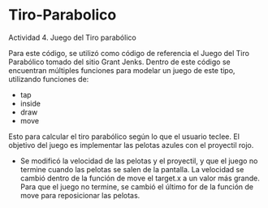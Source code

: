 # Tiro-Parabolico
Actividad 4. Juego del Tiro parabólico

Para este código, se utilizó como código de referencia el Juego del Tiro Parabólico tomado  del  sitio  Grant  Jenks. Dentro de este código se encuentran múltiples funciones para modelar un juego de este tipo, utilizando funciones de:
- tap
- inside
- draw
- move

Esto para calcular el tiro parabólico según lo que el usuario teclee. El objetivo del juego es implementar las pelotas azules con el proyectil rojo.

* Se modificó la velocidad de las pelotas y el proyectil, y que el juego no termine cuando las pelotas se salen de la pantalla. 
La velocidad se cambió dentro de la función de move el target.x a un valor más grande.
Para que el juego no termine, se cambió el último for de la función de move para reposicionar las pelotas. 
